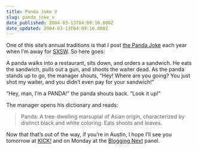 ```yaml
---
title: Panda Joke V
slug: panda_joke_v
date_published: 2004-03-13T04:09:16.000Z
date_updated: 2004-03-13T04:09:16.000Z
---
```


One of this site’s annual traditions is that I post [the Panda Joke](http://www.dashes.com/anil/2003/03/08/panda_joke_iv) each year when I’m away for [SXSW](http://www.sxsw.com). So here goes:

A panda walks into a restaurant, sits down, and orders a sandwich. He eats the sandwich, pulls out a gun, and shoots the waiter dead. As the panda stands up to go, the manager shouts, “Hey! Where are you going? You just shot my waiter, and you didn’t even pay for your sandwich!”

“Hey, man, I’m a PANDA!” the panda shouts back. “Look it up!”

The manager opens his dictionary and reads:

> Panda: A tree-dwelling marsupial of Asian origin, characterized by distinct black and white coloring. Eats shoots and leaves.

Now that that’s out of the way, if you’re in Austin, I hope I’ll see you tomorrow at [KICK!](__GHOST_URL__/kick) and on Monday at the [Blogging Next](http://www.sxsw.com/interactive/panels/index.php?action=detail&amp;con=ia&amp;id=63) panel.
